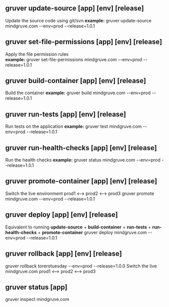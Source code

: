 ## gruver update-source [app] [env] [release]
Update the source code using git/svn
**example:**  gruver update-source mindgruve.com --env=prod --release=1.0.1

## gruver set-file-permissions [app] [env] [release]
Apply the file permission rules   
**example:** gruver set-file-permissions mindgruve.com --env=prod --release=1.0.1

## gruver build-container [app] [env] [release]
Build the container
**example:**  gruver build mindgruve.com --env=prod --release=1.0.1

## gruver run-tests [app] [env] [release]
Run tests on the application
**example:**  gruver test mindgruve.com --env=prod --release=1.0.1

## gruver run-health-checks [app] [env] [release]
Run the health checks
**example:** gruver status mindgruve.com --env=prod --release=1.0.1

## gruver promote-container [app] [env] [release]
Switch the live environment prod1 <--> prod2 <--> prod3
gruver promote mindgruve.com --env=prod --release=1.0.1

## gruver deploy [app] [env] [release]
Equivalent to running **update-source** + **build-container** + **run-tests** + **run-health-checks** + **promote-container**
gruver deploy mindgruve.com --env=prod --release=1.0.1

## gruver rollback [app] [env] [release]
gruver rollback torerotuesday --env=prod --release=1.0.0
Switch the live mindgruve.com prod1 <--> prod2 <--> prod3

## gruver status [app]
gruver inspect mindgruve.com
